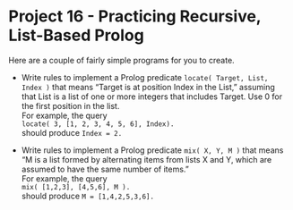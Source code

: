# Project 16 - Practicing Recursive, List-Based Prolog

Here are a couple of fairly simple programs for you to create.

- Write rules to implement a Prolog predicate ```locate( Target, List, Index )``` that means “Target is at position Index in the List,” assuming that List is a list of one or more integers that includes Target. Use 0 for the first position in the list.  
For example, the query  
```locate( 3, [1, 2, 3, 4, 5, 6], Index).```  
should produce ```Index = 2.```

- Write rules to implement a Prolog predicate ```mix( X, Y, M )``` that means “M is a list formed by alternating items from lists X and Y, which are assumed to have the same number of items.”  
For example, the query  
```mix( [1,2,3], [4,5,6], M ).```  
should produce ```M = [1,4,2,5,3,6].```
